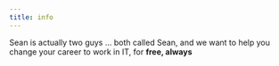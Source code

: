 ```yaml
---
title: info
---
```


Sean is actually two guys ... both called Sean, and we want to help you change your career to work in IT, for **free, always**
